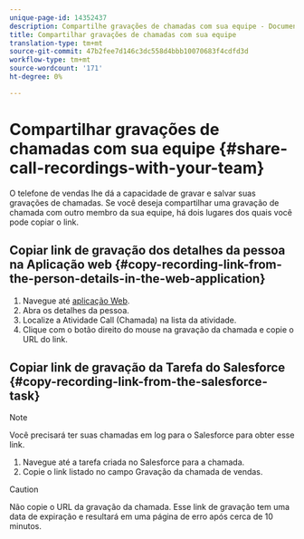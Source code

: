 ```yaml
---
unique-page-id: 14352437
description: Compartilhe gravações de chamadas com sua equipe - Documentos do Marketing - Documentação do produto
title: Compartilhar gravações de chamadas com sua equipe
translation-type: tm+mt
source-git-commit: 47b2fee7d146c3dc558d4bbb10070683f4cdfd3d
workflow-type: tm+mt
source-wordcount: '171'
ht-degree: 0%

---
```



# Compartilhar gravações de chamadas com sua equipe {#share-call-recordings-with-your-team}

O telefone de vendas lhe dá a capacidade de gravar e salvar suas gravações de chamadas. Se você deseja compartilhar uma gravação de chamada com outro membro da sua equipe, há dois lugares dos quais você pode copiar o link.

## Copiar link de gravação dos detalhes da pessoa na Aplicação web {#copy-recording-link-from-the-person-details-in-the-web-application}

1. Navegue até [aplicação Web](http://toutapp.com/login).
1. Abra os detalhes da pessoa.
1. Localize a Atividade Call (Chamada) na lista da atividade.
1. Clique com o botão direito do mouse na gravação da chamada e copie o URL do link.

## Copiar link de gravação da Tarefa do Salesforce {#copy-recording-link-from-the-salesforce-task}

>[!NOTE]
>
>Você precisará ter suas chamadas em log para o Salesforce para obter esse link.

1. Navegue até a tarefa criada no Salesforce para a chamada.
1. Copie o link listado no campo Gravação da chamada de vendas.

>[!CAUTION]
>
>Não copie o URL da gravação da chamada. Esse link de gravação tem uma data de expiração e resultará em uma página de erro após cerca de 10 minutos.

